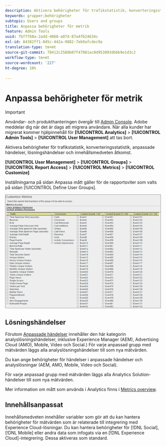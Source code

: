 ```yaml
---
description: Aktivera behörigheter för trafikstatistik, konverteringsstatistik, anpassade händelser, lösningshändelser och innehållsmedveten åtkomst.
keywords: grupper;behörigheter
subtopic: Users and groups
title: Anpassa behörigheter för metrik
feature: Admin Tools
uuid: 7bfff68a-2add-4068-a07d-87a4f624634c
exl-id: 84382ff1-845c-442a-9882-7eb9afcdec9a
translation-type: tm+mt
source-git-commit: 78412c2588b07f47981ac0d953893db6b9e1d3c2
workflow-type: tm+mt
source-wordcount: '227'
ht-degree: 10%

---
```


# Anpassa behörigheter för metrik

>[!IMPORTANT]
>
>Användar- och produkthanteringen övergår till [Admin Console](https://helpx.adobe.com/se/enterprise/using/admin-console.html). Adobe meddelar dig när det är dags att migrera användare. När alla kunder har migrerat kommer hjälpinnehåll för **[!UICONTROL Analytics]** > **[!UICONTROL Admin Tools]** > **[!UICONTROL User Management]** att tas bort.

Aktivera behörigheter för trafikstatistik, konverteringsstatistik, anpassade händelser, lösningshändelser och innehållsmedveten åtkomst.

**[!UICONTROL User Management]** >  **[!UICONTROL Groups]** >  **[!UICONTROL Report Access]** >  **[!UICONTROL Metrics]** >  **[!UICONTROL Customize]**

Inställningarna på sidan Anpassa mått gäller för de rapportsviter som valts på sidan [!UICONTROL Define User Groups].

![](assets/customize-metrics.png)

## Lösningshändelser

Förutom [Anpassade händelser](https://docs.adobe.com/content/help/sv-SE/analytics/implementation/vars/page-vars/events/event-serialization.html) innehåller den här kategorin analyslösningshändelser, inklusive Experience Manager (AEM), Advertising Cloud (AMO), Mobile, Video och Social.) För varje anpassad grupp med mätvärden läggs alla analyslösningshändelser till som nya mätvärden.

Du kan ange behörigheter för händelser i anpassade händelser och analyslösningar (AEM, AMO, Mobile, Video och Social).

För varje anpassad grupp med mätvärden läggs alla Analytics Solution-händelser till som nya mätvärden.

Mer information om mått som används i Analytics finns i [Metrics overview](/help/components/metrics/overview.md).

## Innehållsanpassat

Innehållsmedveten innehåller variabler som gör att du kan hantera behörigheter för mätvärden som är relaterade till integrering med Experience Cloud-lösningar. Du kan hantera behörigheter för [!DNL Social], [!DNL Mobile] eller andra data som infogats via en [!DNL Experience Cloud]-integrering. Dessa aktiveras som standard.

